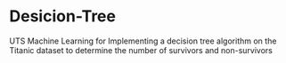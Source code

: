 # Desicion-Tree
UTS Machine Learning for Implementing a decision tree algorithm on the Titanic dataset to determine the number of survivors and non-survivors
